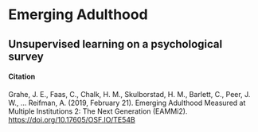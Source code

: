 # Emerging Adulthood
## Unsupervised learning on a psychological survey

#### Citation
Grahe, J. E., Faas, C., Chalk, H. M., Skulborstad, H. M., Barlett, C., Peer, J. W., … Reifman, A. (2019, February 21). Emerging Adulthood Measured at Multiple Institutions 2: The Next Generation (EAMMi2). https://doi.org/10.17605/OSF.IO/TE54B 
